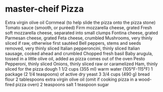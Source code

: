 # master-cheif Pizza
Extra virgin olive oil
Cornmeal (to help slide the pizza onto the pizza stone)
Tomato sauce (smooth, or puréed)
Firm mozzarella cheese, grated
Fresh soft mozzarella cheese, separated into small clumps
Fontina cheese, grated
Parmesan cheese, grated
Feta cheese, crumbled
Mushrooms, very thinly sliced if raw, otherwise first sautéed
Bell peppers, stems and seeds removed, very thinly sliced
Italian pepperoncini, thinly sliced
Italian sausage, cooked ahead and crumbled
Chopped fresh basil
Baby arugula, tossed in a little olive oil, added as pizza comes out of the oven
Pesto
Pepperoni, thinly sliced
Onions, thinly sliced raw or caramelized
Ham, thinly sliced
for the pizza dough
1 1/2 cups (355 ml) warm water (105°F-115°F)
1 package (2 1/4 teaspoons) of active dry yeast
3 3/4 cups (490 g) bread flour
2 tablespoons extra virgin olive oil (omit if cooking pizza in a wood-fired pizza oven)
2 teaspoons salt
1 teaspoon sugar
